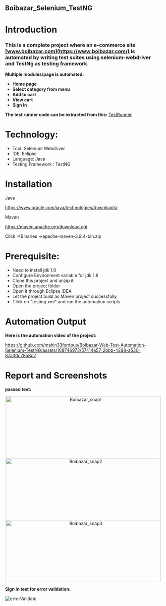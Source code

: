 ## Boibazar_Selenium_TestNG

# Introduction

### This is a complete project where an e-commerce site [www.boibazar.com](https://www.boibazar.com/) is automated by writing test suites using selenium-webdriver and TestNg as testing framework.

**Multiple modules/page is automated:**

- **Home page** </br>
- **Select category from menu** </br>
- **Add to cart** </br>
- **View cart** </br>
- **Sign In** </br>




**The test runner code can be extracted from this:**
[TestRunner](https://github.com/mahin33ferdous/Boibazar-Web-Test-Automation-Selenium-TestNG/blob/main/testing.xml)</br>

# Technology: </br>
- Tool: Selenium Webdriver
- IDE: Eclipse
- Language: Java
- Testing Framework : TestNG

# Installation
Java

https://www.oracle.com/java/technologies/downloads/

Maven

https://maven.apache.org/download.cgi

Click =>Binaries
=>apache-maven-3.9.4-bin.zip  

# Prerequisite: 

- Need to install jdk 1.8
- Configure Environment variable for jdk 1.8
- Clone this project and unzip it
- Open the project folder
- Open it through Eclipse IDEA
- Let the project build as Maven project successfully
- Click on "testing.xml" and run the automation scripts

# Automation Output

**Here is the automation video of the project:** 

https://github.com/mahin33ferdous/Boibazar-Web-Test-Automation-Selenium-TestNG/assets/108746973/57414a57-2bbb-4298-a530-87a00c7858c2


# Report and Screenshots

**passed test:** 
<p align="center">
 <img src="https://github.com/mahin33ferdous/Boibazar-Web-Test-Automation-Selenium-TestNG/assets/108746973/2f469411-150e-4108-af7d-e34b37c337f7"   alt="Boibazar_snap1" width="500" height="200">

<img src="https://github.com/mahin33ferdous/Boibazar-Web-Test-Automation-Selenium-TestNG/assets/108746973/febe1476-32ac-4e21-b330-db8ad4570e9f"         alt="Boibazar_snap2" width="500" height="200">

 <img src="https://github.com/mahin33ferdous/Boibazar-Web-Test-Automation-Selenium-TestNG/assets/108746973/319c7425-a025-4283-99ee-55262978b44c"         alt="Boibazar_snap3" width="500" height="200">
</p>


**Sign in test for error validation:** 

![errorValidate](https://github.com/mahin33ferdous/Boibazar-Web-Test-Automation-Selenium-TestNG/assets/108746973/2bbf3bd4-509f-44ed-b9f2-bd61a66f689c)



